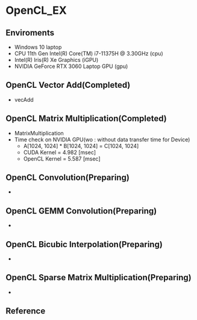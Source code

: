 # OpenCL_EX

## Enviroments
* Windows 10 laptop
* CPU 11th Gen Intel(R) Core(TM) i7-11375H @ 3.30GHz (cpu)
* Intel(R) Iris(R) Xe Graphics (iGPU)
* NVIDIA GeForce RTX 3060 Laptop GPU (gpu)

## OpenCL Vector Add(Completed)
* vecAdd

##  OpenCL Matrix Multiplication(Completed)
* MatrixMultiplication
* Time check on NVIDIA GPU(wo : without data transfer time for Device)
	- A[1024, 1024] * B[1024, 1024] = C[1024, 1024]
	- CUDA Kernel 	= 4.982 [msec]
	- OpenCL Kernel 	= 5.587 [msec]

##  OpenCL Convolution(Preparing)
*

##  OpenCL GEMM Convolution(Preparing)
*

##  OpenCL Bicubic Interpolation(Preparing)
*

##  OpenCL Sparse Matrix Multiplication(Preparing)
*




## Reference
